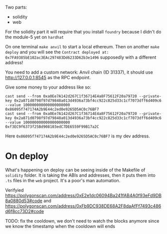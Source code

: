 
Two parts:
- solidity
- web

For the solidity part it will require that you install `foundry` because I didn't do the module-5 yet on `hardhat`

On one terminal `make anvil` to start a local ethereum. Then on another `make deploy` and you will see the `Contract deployed at: 0x7FA9385bE102ac3EAc297483Dd6233D62b3e1496` supposedly with a different address!

You need to add a custom network: Anvil chain (ID 31337), it should use http://127.0.0.1:8545 as the RPC endpoint.

Give some money to your address like so:

```
cast send --from 0xa0Ee7A142d267C1f36714E4a8F75612F20a79720 --private-key 0x2a871d0798f97d79848a013d4936a73bf4cc922c825d33c1cf7073dff6d409c6 --value 100000000000000000000 0x86095f747174A2b9E44c2ed0e9265D5AC0c76BF7
cast send --from 0xa0Ee7A142d267C1f36714E4a8F75612F20a79720 --private-key 0x2a871d0798f97d79848a013d4936a73bf4cc922c825d33c1cf7073dff6d409c6 --value 100000000000000000000 0xf3EC9f6373f25Bd908103edC7DE6559F99B17a2C
```

Here `0x86095f747174A2b9E44c2ed0e9265D5AC0c76BF7` is my dev address.


# On deploy

What's happening on deploy can be seeing inside of the Makefile of `solidity` folder. It is taking the ABIs and addresses, then it puts them into `.ts` files in the `web` project. It's a poor's man automation.


 

Verifyied https://polygonscan.com/address/0xE2e1dc06094Ba241fAB4A0f93eFd9DB8a0880d53#code  and https://polygonscan.com/address/0xFb9DC938DE68A2F8daAfFf7493c486d6f8cc73D2#code
 

TODO: fix the cooldown, we don't need to watch the blocks anymore since we know the timestamp when the cooldown will ends

